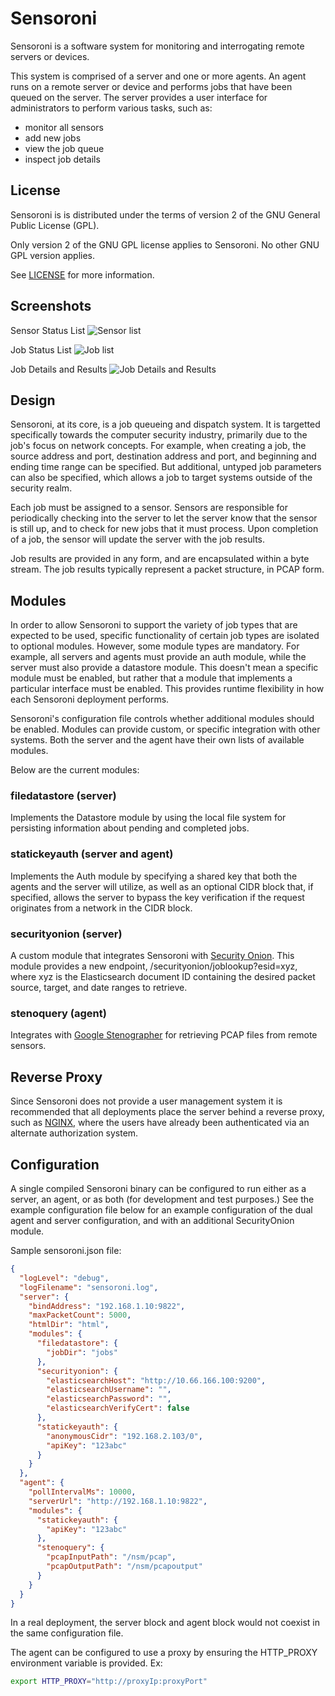 # Sensoroni

Sensoroni is a software system for monitoring and interrogating remote servers or devices.

This system is comprised of a server and one or more agents. An agent runs on a remote server or device and performs jobs that have been queued on the server. The server provides a user interface for administrators to perform various tasks, such as:

* monitor all sensors
* add new jobs
* view the job queue
* inspect job details

## License

Sensoroni is is distributed under the terms of version 2 of the GNU General Public License (GPL).

Only version 2 of the GNU GPL license applies to Sensoroni. No other GNU GPL version applies.

See [LICENSE](https://raw.githubusercontent.com/sensoroni/sensoroni/master/LICENSE) for more information.

## Screenshots

Sensor Status List
![Sensor list](https://raw.githubusercontent.com/sensoroni/sensoroni/master/screenshots/sensoroni-sensors.png)

Job Status List
![Job list](https://raw.githubusercontent.com/sensoroni/sensoroni/master/screenshots/sensoroni-jobs.png)

Job Details and Results
![Job Details and Results](https://raw.githubusercontent.com/sensoroni/sensoroni/master/screenshots/sensoroni-job.png)

## Design

Sensoroni, at its core, is a job queueing and dispatch system. It is targetted specifically towards the computer security industry, primarily due to the job's focus on network concepts. For example, when creating a job, the source address and port, destination address and port, and beginning and ending time range can be specified. But additional, untyped job parameters can also be specified, which allows a job to target systems outside of the security realm.

Each job must be assigned to a sensor. Sensors are responsible for periodically checking into the server to let the server know that the sensor is still up, and to check for new jobs that it must process. Upon completion of a job, the sensor will update the server with the job results.

Job results are provided in any form, and are encapsulated within a byte stream. The job results typically represent a packet structure, in PCAP form.

## Modules

In order to allow Sensoroni to support the variety of job types that are expected to be used, specific functionality of certain job types are isolated to optional modules. However, some module types are mandatory. For example, all servers and agents must provide an auth module, while the server must also provide a datastore module. This doesn't mean a specific module must be enabled, but rather that a module that implements a particular interface must be enabled. This provides runtime flexibility in how each Sensoroni deployment performs.

Sensoroni's configuration file controls whether additional modules should be enabled. Modules can provide custom, or specific integration with other systems. Both the server and the agent have their own lists of available modules.

Below are the current modules:

### filedatastore (server)

Implements the Datastore module by using the local file system for persisting information about pending and completed jobs.

### statickeyauth (server and agent)

Implements the Auth module by specifying a shared key that both the agents and the server will utilize, as well as an optional CIDR block that, if specified, allows the server to bypass the key verification if the request originates from a network in the CIDR block.

### securityonion (server)

A custom module that integrates Sensoroni with  [Security Onion](https://securityonion.net). This module provides a new endpoint, /securityonion/joblookup?esid=xyz, where xyz is the Elasticsearch document ID containing the desired packet source, target, and date ranges to retrieve.

### stenoquery (agent)

Integrates with [Google Stenographer](https://github.com/google/stenographer) for retrieving PCAP files from remote sensors.

## Reverse Proxy

Since Sensoroni does not provide a user management system it is recommended that all deployments place the server behind a reverse proxy, such as [NGINX](https://www.nginx.com/), where the users have already been authenticated via an alternate authorization system.

## Configuration

A single compiled Sensoroni binary can be configured to run either as a server, an agent, or as both (for development and test purposes.) See the example configuration file below for an example configuration of the dual agent and server configuration, and with an additional SecurityOnion module.

Sample sensoroni.json file:
```json
{
  "logLevel": "debug",
  "logFilename": "sensoroni.log",
  "server": {
    "bindAddress": "192.168.1.10:9822",
    "maxPacketCount": 5000,
    "htmlDir": "html",
    "modules": {
      "filedatastore": {
        "jobDir": "jobs"
      },
      "securityonion": {
        "elasticsearchHost": "http://10.66.166.100:9200",
        "elasticsearchUsername": "",
        "elasticsearchPassword": "",
        "elasticsearchVerifyCert": false
      },
      "statickeyauth": {
        "anonymousCidr": "192.168.2.103/0",
        "apiKey": "123abc"
      }
    }
  },
  "agent": {
    "pollIntervalMs": 10000,
    "serverUrl": "http://192.168.1.10:9822",
    "modules": {
      "statickeyauth": {
        "apiKey": "123abc"
      },
      "stenoquery": {
        "pcapInputPath": "/nsm/pcap",
        "pcapOutputPath": "/nsm/pcapoutput"
      }
    }
  }
}
```

In a real deployment, the server block and agent block would not coexist in the same configuration file.

The agent can be configured to use a proxy by ensuring the HTTP_PROXY environment variable is provided. Ex:

```bash
export HTTP_PROXY="http://proxyIp:proxyPort"
```